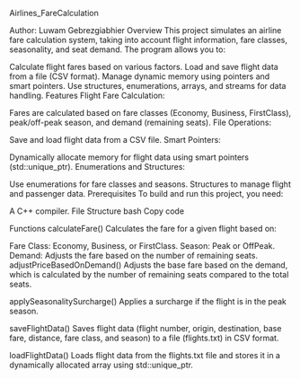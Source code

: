 Airlines_FareCalculation

Author: Luwam Gebrezgiabhier
Overview
This project simulates an airline fare calculation system, taking into account flight information, fare classes, seasonality, and seat demand. The program allows you to:

Calculate flight fares based on various factors.
Load and save flight data from a file (CSV format).
Manage dynamic memory using pointers and smart pointers.
Use structures, enumerations, arrays, and streams for data handling.
Features
Flight Fare Calculation:

Fares are calculated based on fare classes (Economy, Business, FirstClass), peak/off-peak season, and demand (remaining seats).
File Operations:

Save and load flight data from a CSV file.
Smart Pointers:

Dynamically allocate memory for flight data using smart pointers (std::unique_ptr).
Enumerations and Structures:

Use enumerations for fare classes and seasons.
Structures to manage flight and passenger data.
Prerequisites
To build and run this project, you need:

A C++ compiler.
File Structure
bash
Copy code

Functions
calculateFare()
Calculates the fare for a given flight based on:

Fare Class: Economy, Business, or FirstClass.
Season: Peak or OffPeak.
Demand: Adjusts the fare based on the number of remaining seats.
adjustPriceBasedOnDemand()
Adjusts the base fare based on the demand, which is calculated by the number of remaining seats compared to the total seats.

applySeasonalitySurcharge()
Applies a surcharge if the flight is in the peak season.

saveFlightData()
Saves flight data (flight number, origin, destination, base fare, distance, fare class, and season) to a file (flights.txt) in CSV format.

loadFlightData()
Loads flight data from the flights.txt file and stores it in a dynamically allocated array using std::unique_ptr.

